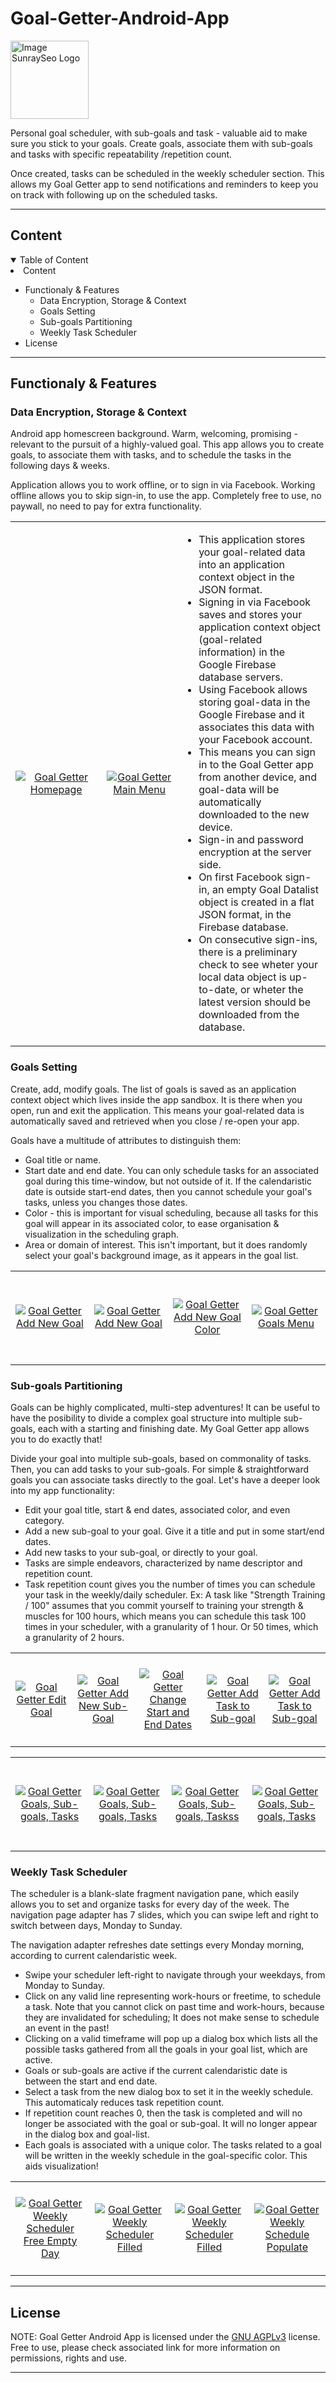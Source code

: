 # Goal-Getter-Android-App

<img src="app/src/main/res/mipmap-xxhdpi/ic_launcher_goal_getter_app.png" alt="Image SunraySeo Logo" width="125" style="max-width: 30%;">
<p>Personal goal scheduler, with sub-goals and task - valuable aid to make sure you stick to your goals. Create goals, associate them with sub-goals and tasks with specific repeatability /repetition count.</p>
<p>Once created, tasks can be scheduled in the weekly scheduler section. This allows my Goal Getter app to send notifications and reminders to keep you on track with following up on the scheduled tasks.</p>
<hr>

<h2>Content</h2>
<details open="">
  <summary>Table of Content</summary>
  <li class="task-list-item">Content</li>
  <ul class="contains-task-list">
    <li class="task-list-item">
      <summary>Functionaly & Features</summary>
      <ul class="contains-task-list">
            <li class="task-list-item">Data Encryption, Storage & Context</li>
            <li class="task-list-item">Goals Setting</li>
            <li class="task-list-item">Sub-goals Partitioning</li>
            <li class="task-list-item">Weekly Task Scheduler</li>
      </ul>  
    </li>
    <li class="task-list-item">License</li>
  </ul>
</details>


<hr>
<h2>Functionaly & Features</h2>
<h3>Data Encryption, Storage & Context</h3>
<p>Android app homescreen background. Warm, welcoming, promising - relevant to the pursuit of a highly-valued goal. This app allows you to create goals, to associate them with tasks, and to schedule the tasks in the following days & weeks.</p>
<p>Application allows you to work offline, or to sign in via Facebook. Working offline allows you to skip sign-in, to use the app. Completely free to use, no paywall, no need to pay for extra functionality. </p>
<table cellspacing="20" border="0" width=30%>
      <tr>
        <td width="270" height="135">
          <p align="center" dir="auto">
            <a target="_blank" rel="noopener noreferrer" href="/app/screencasts/img/screen1_homepage.jpg">
              <img src="/app/screencasts/img/screen1_homepage.jpg" alt="Goal Getter Homepage">
            </a>
          </p>
        </td>
        <td width="270" height="135">
          <p align="center" dir="auto">
            <a target="_blank" rel="noopener noreferrer" href="/app/screencasts/img/screen2_main_menu.jpg">
              <img src="/app/screencasts/img/screen2_main_menu.jpg" alt="Goal Getter Main Menu">
            </a>
          </p>
        </td>
        <td width="500" height="250">
          <p align="top" dir="auto">                
            <ul>
                  <li>This application stores your goal-related data into an application context object in the JSON format.</li>
                  <li>Signing in via Facebook saves and stores your application context object (goal-related information) in the Google Firebase database servers.</li>
                  <li>Using Facebook allows storing goal-data in the Google Firebase and it associates this data with your Facebook account.</li>
                  <li>This means you can sign in to the Goal Getter app from another device, and goal-data will be automatically downloaded to the new device.</li>
                  <li>Sign-in and password encryption at the server side.</li>
                  <li>On first Facebook sign-in, an empty Goal Datalist object is created in a flat JSON format, in the Firebase database.</li>
                  <li>On consecutive sign-ins, there is a preliminary check to see wheter your local data object is up-to-date, or wheter the latest version should be downloaded from the database.</li>
            </ul>  
          </p>
        </td>
      </tr>
</table>



<h3>Goals Setting</h3>
<p>Create, add, modify goals. The list of goals is saved as an application context object which lives inside the app sandbox. It is there when you open, run and exit the application. This means your goal-related data is automatically saved and retrieved when you close / re-open your app. </p>
<p>Goals have a multitude of attributes to distinguish them:</p>
<ul>
      <li>Goal title or name.</li>
      <li>Start date and end date. You can only schedule tasks for an associated goal during this time-window, but not outside of it. If the calendaristic date is outside start-end dates, then you cannot schedule your goal's tasks, unless you changes those dates.</li>
      <li>Color - this is important for visual scheduling, because all tasks for this goal will appear in its associated color, to ease organisation & visualization in the scheduling graph. </li>
      <li>Area or domain of interest. This isn't important, but it does randomly select your goal's background image, as it appears in the goal list.</li>
</ul> 
<table cellspacing="10" border="0">
      <tr>
        <td width="300" height="150">
          <p align="center" dir="auto">
            <a target="_blank" rel="noopener noreferrer" href="/app/screencasts/img/screen3_add_new_goal.jpg">
              <img src="/app/screencasts/img/screen3_add_new_goal.jpg" alt="Goal Getter Add New Goal">
            </a>
          </p>
        </td>
        <td width="300" height="150">
          <p align="center" dir="auto">
            <a target="_blank" rel="noopener noreferrer" href="/app/screencasts/img/screen4_add_new_goal.jpg">
              <img src="/app/screencasts/img/screen4_add_new_goal.jpg" alt="Goal Getter Add New Goal">
            </a>
          </p>
        </td>
        <td width="300" height="150">
          <p align="center" dir="auto">
            <a target="_blank" rel="noopener noreferrer" href="/app/screencasts/img/screen5_add_new_goal_color.jpg">
              <img src="/app/screencasts/img/screen5_add_new_goal_color.jpg" alt="Goal Getter Add New Goal Color">
            </a>
          </p>
        </td>
        <td width="300" height="150">
          <p align="center" dir="auto">
            <a target="_blank" rel="noopener noreferrer" href="/app/screencasts/img/screen6_goals_menu.jpg">
              <img src="/app/screencasts/img/screen6_goals_menu.jpg" alt="Goal Getter Goals Menu">
            </a>
          </p>
        </td>
      </tr>
</table>



<h3>Sub-goals Partitioning</h3>
<p>Goals can be highly complicated, multi-step adventures! It can be useful to have the posibility to divide a complex goal structure into multiple sub-goals, each with a starting and finishing date. My Goal Getter app allows you to do exactly that!</p>
<p>Divide your goal into multiple sub-goals, based on commonality of tasks. Then, you can add tasks to your sub-goals. For simple & straightforward goals you can associate tasks directly to the goal. Let's have a deeper look into my app functionality: </p>
<ul>
      <li>Edit your goal title, start & end dates, associated color, and even category.</li>
      <li>Add a new sub-goal to your goal. Give it a title and put in some start/end dates.</li>
      <li>Add new tasks to your sub-goal, or directly to your goal. </li>
      <li>Tasks are simple endeavors, characterized by name descriptor and repetition count.</li>
      <li>Task repetition count gives you the number of times you can schedule your task in the weekly/daily scheduler. Ex: A task like "Strength Training / 100" assumes that you commit yourself to training your strength & muscles for 100 hours, which means you can schedule this task 100 times in your scheduler, with a granularity of 1 hour. Or 50 times, which a granularity of 2 hours.</li>
</ul> 
<table cellspacing="10" border="0">
      <tr>
        <td width="300" height="150">
          <p align="center" dir="auto">
            <a target="_blank" rel="noopener noreferrer" href="/app/screencasts/img/screen7_edit_goal.jpg">
              <img src="/app/screencasts/img/screen7_edit_goal.jpg" alt="Goal Getter Edit Goal">
            </a>
          </p>
        </td>
        <td width="300" height="150">
          <p align="center" dir="auto">
            <a target="_blank" rel="noopener noreferrer" href="/app/screencasts/img/screen8_add_new_subgoal.jpg">
              <img src="/app/screencasts/img/screen8_add_new_subgoal.jpg" alt="Goal Getter Add New Sub-Goal">
            </a>
          </p>
        </td>
        <td width="300" height="150">
          <p align="center" dir="auto">
            <a target="_blank" rel="noopener noreferrer" href="/app/screencasts/img/screen9_add_new_subgoal_dates.jpg">
              <img src="/app/screencasts/img/screen9_add_new_subgoal_dates.jpg" alt="Goal Getter Change Start and End Dates">
            </a>
          </p>
        </td>
        <td width="300" height="150">
          <p align="center" dir="auto">
            <a target="_blank" rel="noopener noreferrer" href="/app/screencasts/img/screen10_add_task_to_subgoal.jpg">
              <img src="/app/screencasts/img/screen10_add_task_to_subgoal.jpg" alt="Goal Getter Add Task to Sub-goal">
            </a>
          </p>
        </td>
        <td width="300" height="150">
          <p align="center" dir="auto">
            <a target="_blank" rel="noopener noreferrer" href="/app/screencasts/img/screen11_add_task_to_subgoal.jpg">
              <img src="/app/screencasts/img/screen11_add_task_to_subgoal.jpg" alt="Goal Getter Add Task to Sub-goal">
            </a>
          </p>
        </td>
      </tr>
</table>
<table cellspacing="10" border="0">
      <tr>
        <td width="300" height="150">
          <p align="center" dir="auto">
            <a target="_blank" rel="noopener noreferrer" href="/app/screencasts/img/screen12_list_subgoals.jpg">
              <img src="/app/screencasts/img/screen12_list_subgoals.jpg" alt="Goal Getter Goals, Sub-goals, Tasks">
            </a>
          </p>
        </td>
        <td width="300" height="150">
          <p align="center" dir="auto">
            <a target="_blank" rel="noopener noreferrer" href="/app/screencasts/img/screen13_list_subgoals.jpg">
              <img src="/app/screencasts/img/screen13_list_subgoals.jpg" alt="Goal Getter Goals, Sub-goals, Tasks">
            </a>
          </p>
        </td>
        <td width="300" height="150">
          <p align="center" dir="auto">
            <a target="_blank" rel="noopener noreferrer" href="/app/screencasts/img/screen14_list_subgoals.jpg">
              <img src="/app/screencasts/img/screen14_list_subgoals.jpg" alt="Goal Getter Goals, Sub-goals, Taskss">
            </a>
          </p>
        </td>
        <td width="300" height="150">
          <p align="center" dir="auto">
            <a target="_blank" rel="noopener noreferrer" href="/app/screencasts/img/screen15_list_subgoals.jpg">
              <img src="/app/screencasts/img/screen15_list_subgoals.jpg" alt="Goal Getter Goals, Sub-goals, Tasks">
            </a>
          </p>
        </td>
      </tr>
</table>



<h3>Weekly Task Scheduler</h3>
<p>The scheduler is a blank-slate fragment navigation pane, which easily allows you to set and organize tasks for every day of the week. The navigation page adapter has 7 slides, which you can swipe left and right to switch between days, Monday to Sunday.</p>
<p>The navigation adapter refreshes date settings every Monday morning, according to current calendaristic week.</p>
<ul>
      <li>Swipe your scheduler left-right to navigate through your weekdays, from Monday to Sunday.</li>
      <li>Click on any valid line representing work-hours or freetime, to schedule a task. Note that you cannot click on past time and work-hours, because they are invalidated for scheduling; It does not make sense to schedule an event in the past!</li>
      <li>Clicking on a valid timeframe will pop up a dialog box which lists all the possible tasks gathered from all the goals in your goal list, which are active.</li>
      <li>Goals or sub-goals are active if the current calendaristic date is between the start and end date.</li>
      <li>Select a task from the new dialog box to set it in the weekly schedule. This automaticaly reduces task repetition count.</li>
      <li>If repetition count reaches 0, then the task is completed and will no longer be associated with the goal or sub-goal. It will no longer appear in the dialog box and goal-list.</li>
      <li>Each goals is associated with a unique color. The tasks related to a goal will be written in the weekly schedule in the goal-specific color. This aids visualization!
</ul> 
<table cellspacing="10" border="0">
      <tr>
        <td width="300" height="150">
          <p align="center" dir="auto">
            <a target="_blank" rel="noopener noreferrer" href="/app/screencasts/img/screen16_schedule.jpg">
              <img src="/app/screencasts/img/screen16_schedule.jpg" alt="Goal Getter Weekly Scheduler Free Empty Day">
            </a>
          </p>
        </td>
        <td width="300" height="150">
          <p align="center" dir="auto">
            <a target="_blank" rel="noopener noreferrer" href="/app/screencasts/img/screen17_schedule_filled.jpg">
              <img src="/app/screencasts/img/screen17_schedule_filled.jpg" alt="Goal Getter Weekly Scheduler Filled">
            </a>
          </p>
        </td>
        <td width="300" height="150">
          <p align="center" dir="auto">
            <a target="_blank" rel="noopener noreferrer" href="/app/screencasts/img/screen18_schedule_filled2.jpg">
              <img src="/app/screencasts/img/screen18_schedule_filled2.jpg" alt="Goal Getter Weekly Scheduler Filled">
            </a>
          </p>
        </td>
        <td width="300" height="150">
          <p align="center" dir="auto">
            <a target="_blank" rel="noopener noreferrer" href="/app/screencasts/img/screen19_schedule_populate.jpg">
              <img src="/app/screencasts/img/screen19_schedule_populate.jpg" alt="Goal Getter Weekly Schedule Populate">
            </a>
          </p>
        </td>
      </tr>
</table>
<hr>


<h2>License</h2>
NOTE: Goal Getter Android App is licensed under the <a href="https://choosealicense.com/licenses/agpl-3.0/">GNU AGPLv3</a> license. Free to use, please check associated link for more information on permissions, rights and use.
<hr>
